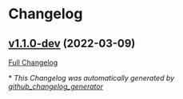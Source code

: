 # Changelog

## [v1.1.0-dev](https://github.com/NASA-PDS/web-analytics/tree/v1.1.0-dev) (2022-03-09)

[Full Changelog](https://github.com/NASA-PDS/web-analytics/compare/d6977fda23e31e92e8229725ad26c02e0e665157...v1.1.0-dev)



\* *This Changelog was automatically generated by [github_changelog_generator](https://github.com/github-changelog-generator/github-changelog-generator)*

